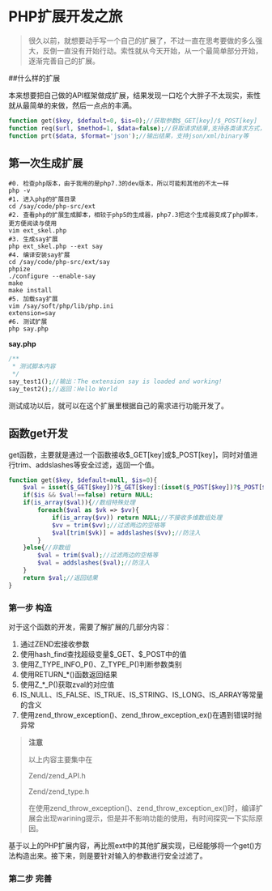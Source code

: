 # PHP扩展开发之旅

> 很久以前，就想要动手写一个自己的扩展了，不过一直在思考要做的多么强大，反倒一直没有开始行动。索性就从今天开始，从一个最简单部分开始，逐渐完善自己的扩展。

##什么样的扩展

本来想要把自己做的API框架做成扩展，结果发现一口吃个大胖子不太现实，索性就从最简单的来做，然后一点点的丰满。

```php
function get($key, $default=0, $is=0);//获取参数$_GET[key]/$_POST[key]
function req($url, $method=1, $data=false);//获取请求结果,支持各类请求方式，和请求数据
function prt($data, $format='json');//输出结果，支持json/xml/binary等
```

## 第一次生成扩展

```shell
#0. 检查php版本，由于我用的是php7.3的dev版本，所以可能和其他的不太一样
php -v
#1. 进入php的扩展目录
cd /say/code/php-src/ext 
#2. 查看php的扩展生成脚本，相较于php5的生成器，php7.3把这个生成器变成了php脚本，更方便阅读与使用
vim ext_skel.php
#3. 生成say扩展
php ext_skel.php --ext say
#4. 编译安装say扩展
cd /say/code/php-src/ext/say
phpize
./configure --enable-say
make
make install
#5. 加载say扩展
vim /say/soft/php/lib/php.ini
extension=say
#6. 测试扩展
php say.php
```

**say.php**

```php
/**
 * 测试脚本内容
 */
say_test1();//输出：The extension say is loaded and working!
say_test2();//返回：Hello World
```

测试成功以后，就可以在这个扩展里根据自己的需求进行功能开发了。

## 函数get开发

get函数，主要就是通过一个函数接收\$\_GET[key]或\$\_POST[key]，同时对值进行trim、addslashes等安全过滤，返回一个值。

```php
function get($key, $default=null, $is=0){
    $val = isset($_GET[$key])?$_GET[$key]:(isset($_POST[$key])?$_POST[$key]:(isset($default)?$default:false));//接收值，优先使用GET、其后使用POST
    if($is && $val!==false) return NULL;
    if(is_array($val)){//数组特殊处理
        foreach($val as $vk => $vv){
            if(is_array($vv)) return NULL;//不接收多维数组处理
            $vv = trim($vv);//过滤两边的空格等
    		$val[trim($vk)] = addslashes($vv);//防注入
        }
    }else{//非数组
        $val = trim($val);//过滤两边的空格等
    	$val = addslashes($val);//防注入
    }
    return $val;//返回结果    
}
```

### 第一步 构造

对于这个函数的开发，需要了解扩展的几部分内容：

1. 通过ZEND宏接收参数
2. 使用hash_find查找超级变量\$\_GET、\$\_POST中的值
3. 使用Z_TYPE_INFO_P()、Z_TYPE_P()判断参数类别
4. 使用RETURN\_\*()函数返回结果
5. 使用Z_*_P()获取zval的对应值
6. IS_NULL、IS_FALSE、IS_TRUE、IS_STRING、IS_LONG、IS_ARRAY等常量的含义
7. 使用zend_throw_exception()、zend_throw_exception_ex()在遇到错误时抛异常

> **注意**
>
> 以上内容主要集中在
>
> Zend/zend_API.h
>
> Zend/zend_type.h
>
> 在使用zend_throw_exception()、zend_throw_exception_ex()时，编译扩展会出现warining提示，但是并不影响功能的使用，有时间探究一下实际原因。

基于以上的PHP扩展内容，再比照ext中的其他扩展实现，已经能够将一个get()方法构造出来。接下来，则是要针对输入的参数进行安全过滤了。

### 第二步 完善

